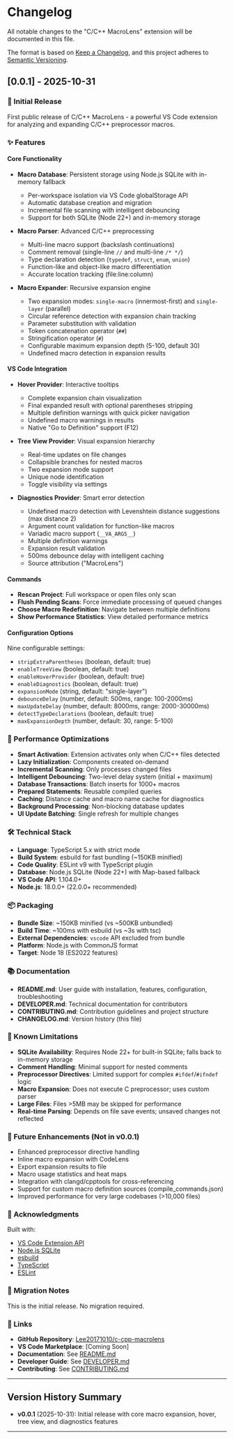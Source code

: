 # Changelog

All notable changes to the "C/C++ MacroLens" extension will be documented in this file.

The format is based on [Keep a Changelog](https://keepachangelog.com/en/1.0.0/),
and this project adheres to [Semantic Versioning](https://semver.org/spec/v2.0.0.html).

## [0.0.1] - 2025-10-31

### 🎉 Initial Release

First public release of C/C++ MacroLens - a powerful VS Code extension for analyzing and expanding C/C++ preprocessor macros.

### ✨ Features

#### Core Functionality
- **Macro Database**: Persistent storage using Node.js SQLite with in-memory fallback
  - Per-workspace isolation via VS Code globalStorage API
  - Automatic database creation and migration
  - Incremental file scanning with intelligent debouncing
  - Support for both SQLite (Node 22+) and in-memory storage

- **Macro Parser**: Advanced C/C++ preprocessing
  - Multi-line macro support (backslash continuations)
  - Comment removal (single-line `//` and multi-line `/* */`)
  - Type declaration detection (`typedef`, `struct`, `enum`, `union`)
  - Function-like and object-like macro differentiation
  - Accurate location tracking (file:line:column)

- **Macro Expander**: Recursive expansion engine
  - Two expansion modes: `single-macro` (innermost-first) and `single-layer` (parallel)
  - Circular reference detection with expansion chain tracking
  - Parameter substitution with validation
  - Token concatenation operator (`##`)
  - Stringification operator (`#`)
  - Configurable maximum expansion depth (5-100, default 30)
  - Undefined macro detection in expansion results

#### VS Code Integration

- **Hover Provider**: Interactive tooltips
  - Complete expansion chain visualization
  - Final expanded result with optional parentheses stripping
  - Multiple definition warnings with quick picker navigation
  - Undefined macro warnings in results
  - Native "Go to Definition" support (F12)

- **Tree View Provider**: Visual expansion hierarchy
  - Real-time updates on file changes
  - Collapsible branches for nested macros
  - Two expansion mode support
  - Unique node identification
  - Toggle visibility via settings

- **Diagnostics Provider**: Smart error detection
  - Undefined macro detection with Levenshtein distance suggestions (max distance 2)
  - Argument count validation for function-like macros
  - Variadic macro support (`__VA_ARGS__`)
  - Multiple definition warnings
  - Expansion result validation
  - 500ms debounce delay with intelligent caching
  - Source attribution ("MacroLens")

#### Commands

- **Rescan Project**: Full workspace or open files only scan
- **Flush Pending Scans**: Force immediate processing of queued changes
- **Choose Macro Redefinition**: Navigate between multiple definitions
- **Show Performance Statistics**: View detailed performance metrics

#### Configuration Options

Nine configurable settings:
- `stripExtraParentheses` (boolean, default: true)
- `enableTreeView` (boolean, default: true)
- `enableHoverProvider` (boolean, default: true)
- `enableDiagnostics` (boolean, default: true)
- `expansionMode` (string, default: "single-layer")
- `debounceDelay` (number, default: 500ms, range: 100-2000ms)
- `maxUpdateDelay` (number, default: 8000ms, range: 2000-30000ms)
- `detectTypeDeclarations` (boolean, default: true)
- `maxExpansionDepth` (number, default: 30, range: 5-100)

### 🚀 Performance Optimizations

- **Smart Activation**: Extension activates only when C/C++ files detected
- **Lazy Initialization**: Components created on-demand
- **Incremental Scanning**: Only processes changed files
- **Intelligent Debouncing**: Two-level delay system (initial + maximum)
- **Database Transactions**: Batch inserts for 1000+ macros
- **Prepared Statements**: Reusable compiled queries
- **Caching**: Distance cache and macro name cache for diagnostics
- **Background Processing**: Non-blocking database updates
- **UI Update Batching**: Single refresh for multiple changes

### 🛠️ Technical Stack

- **Language**: TypeScript 5.x with strict mode
- **Build System**: esbuild for fast bundling (~150KB minified)
- **Code Quality**: ESLint v9 with TypeScript plugin
- **Database**: Node.js SQLite (Node 22+) with Map-based fallback
- **VS Code API**: 1.104.0+
- **Node.js**: 18.0.0+ (22.0.0+ recommended)

### 📦 Packaging

- **Bundle Size**: ~150KB minified (vs ~500KB unbundled)
- **Build Time**: ~100ms with esbuild (vs ~3s with tsc)
- **External Dependencies**: `vscode` API excluded from bundle
- **Platform**: Node.js with CommonJS format
- **Target**: Node 18 (ES2022 features)

### 📚 Documentation

- **README.md**: User guide with installation, features, configuration, troubleshooting
- **DEVELOPER.md**: Technical documentation for contributors
- **CONTRIBUTING.md**: Contribution guidelines and project structure
- **CHANGELOG.md**: Version history (this file)

### 🐛 Known Limitations

- **SQLite Availability**: Requires Node 22+ for built-in SQLite; falls back to in-memory storage
- **Comment Handling**: Minimal support for nested comments
- **Preprocessor Directives**: Limited support for complex `#ifdef`/`#ifndef` logic
- **Macro Expansion**: Does not execute C preprocessor; uses custom parser
- **Large Files**: Files >5MB may be skipped for performance
- **Real-time Parsing**: Depends on file save events; unsaved changes not reflected

### 🔮 Future Enhancements (Not in v0.0.1)

- Enhanced preprocessor directive handling
- Inline macro expansion with CodeLens
- Export expansion results to file
- Macro usage statistics and heat maps
- Integration with clangd/cpptools for cross-referencing
- Support for custom macro definition sources (compile_commands.json)
- Improved performance for very large codebases (>10,000 files)

### 🙏 Acknowledgments

Built with:
- [VS Code Extension API](https://code.visualstudio.com/api)
- [Node.js SQLite](https://nodejs.org/api/sqlite.html)
- [esbuild](https://esbuild.github.io/)
- [TypeScript](https://www.typescriptlang.org/)
- [ESLint](https://eslint.org/)

### 📝 Migration Notes

This is the initial release. No migration required.

### 🔗 Links

- **GitHub Repository**: [Lee20171010/c-cpp-macrolens](https://github.com/Lee20171010/c-cpp-macrolens)
- **VS Code Marketplace**: [Coming Soon]
- **Documentation**: See [README.md](README.md)
- **Developer Guide**: See [DEVELOPER.md](DEVELOPER.md)
- **Contributing**: See [CONTRIBUTING.md](CONTRIBUTING.md)

---

## Version History Summary

- **v0.0.1** (2025-10-31): Initial release with core macro expansion, hover, tree view, and diagnostics features

---